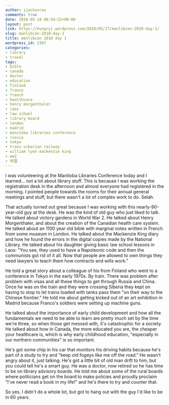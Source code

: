 ```yaml
---
author: jjackunrau
comments: true
date: 2010-05-18 00:54:52+00:00
layout: post
link: https://hungryj.wordpress.com/2010/05/17/manlibcon-2010-day-1/
slug: manlibcon-2010-day-1
title: manlibcon 2010 day 1
wordpress_id: 2387
categories:
- library
- travel
tags:
- bible
- canada
- doctor
- education
- finland
- franco
- french
- healthcare
- henry morgenthaler
- laos
- law school
- library board
- london
- madrid
- manitoba libraries conference
- russia
- tokyo
- trans-siberian railway
- william lyon mackenzie king
- ww2
- 中国
---
```


I was volunteering at the Manitoba Libraries Conference today and I learned... not a lot about library stuff. This is because I was working the registration desk in the afternoon and almost everyone had registered in the morning. I pointed people towards the rooms for their annual general meetings and stuff, but there wasn't a lot of complex work to do. Selah.

That actually turned out great because I was working with this nearly-90-year-old guy at the desk. He was the kind of old guy who just liked to talk. He talked about victory gardens in World War 2. He talked about Henry Morgenthaler, and about the creation of the Canadian health care system. He talked about an 1100 year old bible with marginal notes written in French from some museum in London. He talked about the Mackenzie King diary and how he found the errors in the digital copies made by the National Library.  He talked about his daughter giving basic law school lessons in Laos: "You see, they used to have a Napoleonic code and then the communists got rid of it all. Now that people are allowed to own things they need lawyers to teach them how contracts and wills work." 

He told a great story about a colleague of his from Finland who went to a conference in Tokyo in the early 1970s. By train. There was problem after problem with visas and all these things to get through Russia and China. Once he was on the train and they were crossing Siberia they kept on having to stop to let trains loaded with tanks pass them "on their way to the Chinese frontier." He told me about getting kicked out of an art exhibition in Madrid because Franco's soldiers were setting up machine guns.

He talked about the importance of early child development and how all the fundamentals we need to be able to learn are pretty much set by the time we're three, so when those get messed with, it's catastrophic for a society. He talked about how in Canada, the more educated you are, the cheaper your healthcare is, which is why early childhood education, "especially in our northern communities" is so important.

He's got some chip in his car that monitors his driving habits because he's part of a study to try and "keep old fogeys like me off the road." He wasn't angry about it, just talking. He's got a little bit of old man drift to him, but you could tell he's a smart guy. He was a doctor, now retired so he has time to be on library advisory boards. He told me about some of the rural boards where politicians get on the board to make policies and proudly proclaim "I've never read a book in my life!" and he's there to try and counter that.

So yes, I didn't do a whole lot, but got to hang out with the guy I'd like to be in 60 years.
